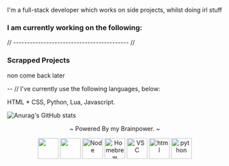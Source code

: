 I'm a full-stack developer which works on side projects, whilst doing irl stuff


### I am currently working on the following:


// ------------------------------------------ //

### Scrapped Projects 
non come back later

-- // I've currently use the following languages, below:

HTML * CSS,
Python,
Lua,
Javascript.


![Anurag's GitHub stats](https://github-readme-stats.vercel.app/api?username=triblic&show_icons=true&theme=radical)



<div align="center">
<p>~ Powered By my Brainpower. ~</p>
<img src="https://cdn.svgporn.com/logos/javascript.svg" width="48" height="48">
<img src="https://cdn.svgporn.com/logos/css-3.svg" width="48" height="48">
<img src="https://cdn.svgporn.com/logos/nodejs-icon.svg" alt="Node" width="48" height="48">
<img src="https://cdn.svgporn.com/logos/homebrew.svg" alt="Homebrew" width="48" height="48">
<img src="https://cdn.svgporn.com/logos/visual-studio-code.svg" alt="VSC" width="48" height="48">
<img src="https://cdn.svgporn.com/logos/html-5.svg" alt="html" width="48" height="48">
<img src="https://cdn.svgporn.com/logos/python.svg" alt="python" width="48" height="48">

